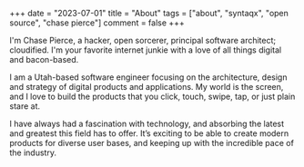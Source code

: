 +++
date = "2023-07-01"
title = "About"
tags = ["about", "syntaqx", "open source", "chase pierce"]
comment = false
+++

I'm Chase Pierce, a hacker, open sorcerer, principal software architect;
cloudified. I'm your favorite internet junkie with a love of all things digital
and bacon-based.

I am a Utah-based software engineer focusing on the architecture, design and
strategy of digital products and applications. My world is the screen, and I
love to build the products that you click, touch, swipe, tap, or just plain
stare at.

I have always had a fascination with technology, and absorbing the latest and
greatest this field has to offer. It’s exciting to be able to create modern
products for diverse user bases, and keeping up with the incredible pace of the
industry.
